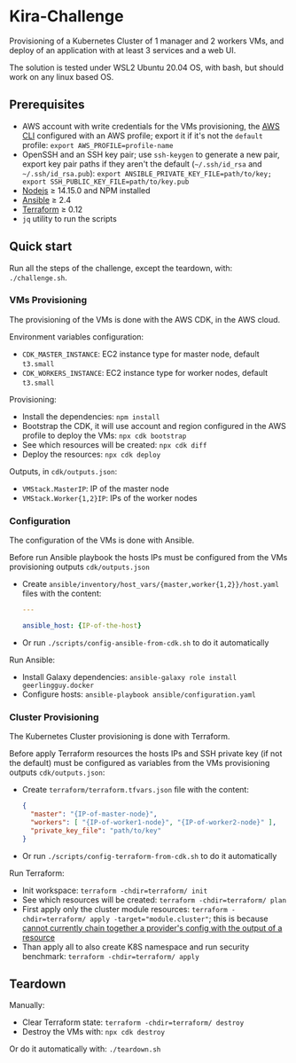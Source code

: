 # Kira-Challenge

Provisioning of a Kubernetes Cluster of 1 manager and 2 workers VMs, and deploy of an application with at least 3 services and a web UI.

The solution is tested under WSL2 Ubuntu 20.04 OS, with bash, but should work on any linux based OS.

## Prerequisites

- AWS account with write credentials for the VMs provisioning, the [AWS CLI](https://docs.aws.amazon.com/cli/latest/userguide/getting-started-install.html) configured with an AWS profile; export it if it's not the `default` profile: `export AWS_PROFILE=profile-name`
- OpenSSH and an SSH key pair; use `ssh-keygen` to generate a new pair, export key pair paths if they aren't the default (`~/.ssh/id_rsa` and `~/.ssh/id_rsa.pub`): `export ANSIBLE_PRIVATE_KEY_FILE=path/to/key; export SSH_PUBLIC_KEY_FILE=path/to/key.pub`
- [Nodejs](https://nodejs.org/en/download/package-manager/) ≥ 14.15.0 and NPM installed
- [Ansible](https://docs.ansible.com/ansible/latest/installation_guide/index.html) ≥ 2.4
- [Terraform](https://learn.hashicorp.com/tutorials/terraform/install-cli?in=terraform/aws-get-started) ≥ 0.12
- `jq` utility to run the scripts

## Quick start

Run all the steps of the challenge, except the teardown, with: `./challenge.sh`.

### VMs Provisioning

The provisioning of the VMs is done with the AWS CDK, in the AWS cloud.

Environment variables configuration:
- `CDK_MASTER_INSTANCE`: EC2 instance type for master node, default `t3.small`
- `CDK_WORKERS_INSTANCE`: EC2 instance type for worker nodes, default `t3.small`

Provisioning:
- Install the dependencies: `npm install`
- Bootstrap the CDK, it will use account and region configured in the AWS profile to deploy the VMs: `npx cdk bootstrap`
- See which resources will be created: `npx cdk diff`
- Deploy the resources: `npx cdk deploy`

Outputs, in `cdk/outputs.json`:
- `VMStack.MasterIP`: IP of the master node
- `VMStack.Worker{1,2}IP`: IPs of the worker nodes

### Configuration

The configuration of the VMs is done with Ansible.

Before run Ansible playbook the hosts IPs must be configured from the VMs provisioning outputs `cdk/outputs.json`
- Create `ansible/inventory/host_vars/{master,worker{1,2}}/host.yaml` files with the content:
  ```yaml
  ---

  ansible_host: {IP-of-the-host}

  ```
- Or run `./scripts/config-ansible-from-cdk.sh` to do it automatically

Run Ansible:
- Install Galaxy dependencies: `ansible-galaxy role install geerlingguy.docker`
- Configure hosts: `ansible-playbook ansible/configuration.yaml`

### Cluster Provisioning

The Kubernetes Cluster provisioning is done with Terraform.

Before apply Terraform resources the hosts IPs and SSH private key (if not the default) must be configured as variables from the VMs provisioning outputs `cdk/outputs.json`:
- Create `terraform/terraform.tfvars.json` file with the content:
  ```json
  {
    "master": "{IP-of-master-node}",
    "workers": [ "{IP-of-worker1-node}", "{IP-of-worker2-node}" ],
    "private_key_file": "path/to/key"
  }
  ```
- Or run `./scripts/config-terraform-from-cdk.sh` to do it automatically

Run Terraform:
- Init workspace: `terraform -chdir=terraform/ init`
- See which resources will be created: `terraform -chdir=terraform/ plan`
- First apply only the cluster module resources: `terraform -chdir=terraform/ apply -target="module.cluster"`; this is because [cannot currently chain together a provider's config with the output of a resource](https://github.com/hashicorp/terraform/issues/4149)
- Than apply all to also create K8S namespace and run security benchmark: `terraform -chdir=terraform/ apply`

## Teardown

Manually:
- Clear Terraform state: `terraform -chdir=terraform/ destroy`
- Destroy the VMs with: `npx cdk destroy`

Or do it automatically with: `./teardown.sh`

